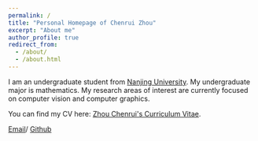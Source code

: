 ```yaml
---
permalink: /
title: "Personal Homepage of Chenrui Zhou"
excerpt: "About me"
author_profile: true
redirect_from: 
  - /about/
  - /about.html
---
```


I am an undergraduate student from [Nanjing University](https://www.nju.edu.cn/). My undergraduate major is mathematics. My research areas of interest are currently focused on computer vision and computer graphics.

You can find my CV here: [Zhou Chenrui's Curriculum Vitae](../assets/Curriculum_Vitae.pdf).

[Email](mailto:191098358@smail.nju.edu.cn)/
[Github](https://github.com/LuoHua0012)
